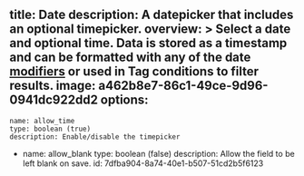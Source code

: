 title: Date
description: A datepicker that includes an optional timepicker.
overview: >
  Select a date and optional time. Data is stored as a timestamp and can be formatted with any of the date [modifiers](/modifiers) or used in Tag conditions to filter results.
image: a462b8e7-86c1-49ce-9d96-0941dc922dd2
options:
  -
    name: allow_time
    type: boolean (true)
    description: Enable/disable the timepicker
  -
    name: allow_blank
    type: boolean (false)
    description: Allow the field to be left blank on save.
id: 7dfba904-8a74-40e1-b507-51cd2b5f6123
